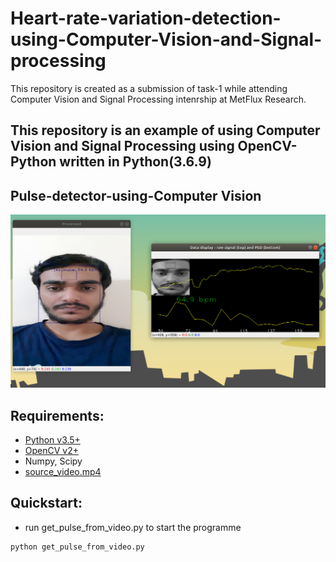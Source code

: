# Heart-rate-variation-detection-using-Computer-Vision-and-Signal-processing
This repository is created as a submission of task-1 while attending Computer Vision and Signal Processing intenrship at MetFlux Research.

## This repository is an example of using Computer Vision and Signal Processing using OpenCV-Python written in Python(3.6.9) 

Pulse-detector-using-Computer Vision
-----------------------


![Alt text](execution_screenshot.png "Signal processing")


Requirements:
---------------

- [Python v3.5+](http://python.org/)
- [OpenCV v2+](http://opencv.org/)
- Numpy, Scipy
- [source_video.mp4](https://iitram-my.sharepoint.com/:v:/g/personal/kamlesh_kumar_19e_iitram_ac_in/EfCewkfkKyRBsN9ztFdHWb4BNBLCFl77cAO_naUxKHmNGA?e=75GPJE)

Quickstart:
------------

- run get_pulse_from_video.py to start the programme

```
python get_pulse_from_video.py
```

